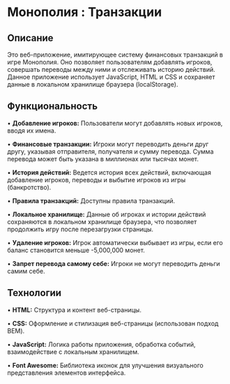 # Монополия :  Транзакции

## Описание

Это веб-приложение, имитирующее систему финансовых транзакций в игре Монополия. Оно позволяет пользователям добавлять игроков, совершать переводы между ними и отслеживать историю действий.  Данное приложение использует JavaScript, HTML и CSS и сохраняет данные в локальном хранилище браузера (localStorage).

## Функциональность

•   **Добавление игроков:** Пользователи могут добавлять новых игроков, вводя их имена.

•   **Финансовые транзакции:** Игроки могут переводить деньги друг другу, указывая отправителя, получателя и сумму перевода. Сумма перевода может быть указана в миллионах или тысячах монет.

•   **История действий:** Ведется история всех действий, включающая добавление игроков, переводы и выбытие игроков из игры (банкротство).

•   **Правила транзакций:** Доступны правила транзакций.

•   **Локальное хранилище:** Данные об игроках и истории действий сохраняются в локальном хранилище браузера, что позволяет продолжить игру после перезагрузки страницы.

•   **Удаление игроков:** Игрок автоматически выбывает из игры, если его баланс становится меньше -5,000,000 монет.

•   **Запрет перевода самому себе:** Игроки не могут переводить деньги самим себе.

## Технологии

•   **HTML:** Структура и контент веб-страницы.

•   **CSS:** Оформление и стилизация веб-страницы (использован подход BEM).

•   **JavaScript:** Логика работы приложения, обработка событий, взаимодействие с локальным хранилищем.

•   **Font Awesome:** Библиотека иконок для улучшения визуального представления элементов интерфейса.



